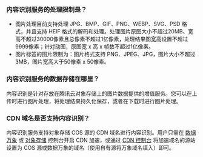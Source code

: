 ### 内容识别服务的处理限制是？

- 图片处理目前支持处理 JPG、BMP、GIF、PNG、WEBP、SVG、PSD 格式，并且支持 HEIF 格式的解码和处理。处理图片原图大小不超过20MB、宽高不超过30000像素且总像素不超过1亿像素，处理结果图宽高设置不超过9999像素；针对动图，原图宽 x 高 x 帧数不超过1亿像素。
- 图片标签的图片限制为：图片格式支持 PNG、JPEG、JPG，图片大小不超过3MB，图片宽高大于50像素 x 50像素。

### 内容识别服务的数据存储在哪里？

内容识别是针对存放在腾讯云对象存储上的图片数据提供的增值服务。您可以在上传时进行图片处理，将处理结果持久化保存，或者在下载时进行图片处理。

### CDN 域名是否支持内容识别？

内容识别服务支持对象存储 COS 源的 CDN 域名进行内容识别。用户只需在 [数据万象](https://console.cloud.tencent.com/ci) 或 [对象存储](https://console.cloud.tencent.com/cos5) 控制台开启 CDN 加速，或通过 [CDN 控制台](https://console.cloud.tencent.com/cdn) 将加速域名的源站设置为 COS 源或数据万象的域名（使用自有源将万象域名填入）即可。
